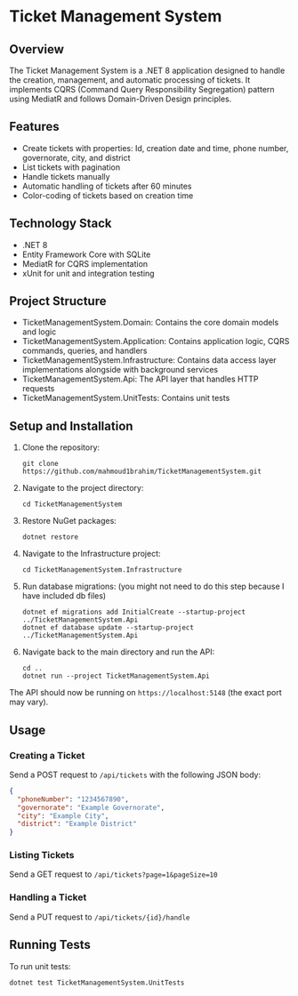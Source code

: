 # Ticket Management System

## Overview
The Ticket Management System is a .NET 8 application designed to handle the creation, management, and automatic processing of tickets. It implements CQRS (Command Query Responsibility Segregation) pattern using MediatR and follows Domain-Driven Design principles.

## Features
- Create tickets with properties: Id, creation date and time, phone number, governorate, city, and district
- List tickets with pagination
- Handle tickets manually
- Automatic handling of tickets after 60 minutes
- Color-coding of tickets based on creation time

## Technology Stack
- .NET 8
- Entity Framework Core with SQLite
- MediatR for CQRS implementation
- xUnit for unit and integration testing

## Project Structure
- TicketManagementSystem.Domain: Contains the core domain models and logic
- TicketManagementSystem.Application: Contains application logic, CQRS commands, queries, and handlers
- TicketManagementSystem.Infrastructure: Contains data access layer implementations alongside with background services
- TicketManagementSystem.Api: The API layer that handles HTTP requests
- TicketManagementSystem.UnitTests: Contains unit tests

## Setup and Installation

1. Clone the repository:
   ```
   git clone https://github.com/mahmoud1brahim/TicketManagementSystem.git
   ```

2. Navigate to the project directory:
   ```
   cd TicketManagementSystem
   ```

3. Restore NuGet packages:
   ```
   dotnet restore
   ```

4. Navigate to the Infrastructure project:
   ```
   cd TicketManagementSystem.Infrastructure
   ```

5. Run database migrations: (you might not need to do this step because I have included db files)
   ```
   dotnet ef migrations add InitialCreate --startup-project ../TicketManagementSystem.Api
   dotnet ef database update --startup-project ../TicketManagementSystem.Api
   ```

6. Navigate back to the main directory and run the API:
   ```
   cd ..
   dotnet run --project TicketManagementSystem.Api
   ```

The API should now be running on `https://localhost:5148` (the exact port may vary).

## Usage

### Creating a Ticket
Send a POST request to `/api/tickets` with the following JSON body:
```json
{
  "phoneNumber": "1234567890",
  "governorate": "Example Governorate",
  "city": "Example City",
  "district": "Example District"
}
```

### Listing Tickets
Send a GET request to `/api/tickets?page=1&pageSize=10`

### Handling a Ticket
Send a PUT request to `/api/tickets/{id}/handle`

## Running Tests
To run unit tests:
```
dotnet test TicketManagementSystem.UnitTests
```

